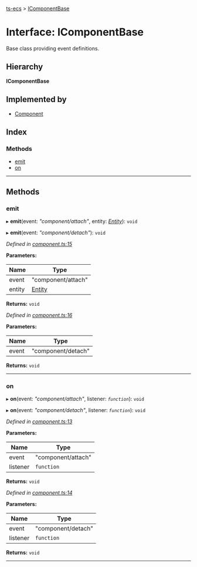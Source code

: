 [ts-ecs](../README.md) > [IComponentBase](../interfaces/icomponentbase.md)

# Interface: IComponentBase

Base class providing event definitions.

## Hierarchy

**IComponentBase**

## Implemented by

* [Component](../classes/component.md)

## Index

### Methods

* [emit](icomponentbase.md#emit)
* [on](icomponentbase.md#on)

---

## Methods

<a id="emit"></a>

###  emit

▸ **emit**(event: *"component/attach"*, entity: *[Entity](../classes/entity.md)*): `void`

▸ **emit**(event: *"component/detach"*): `void`

*Defined in [component.ts:15](https://github.com/envis10n/ts-ecs/blob/2ca746a/src/component.ts#L15)*

**Parameters:**

| Name | Type |
| ------ | ------ |
| event | "component/attach" |
| entity | [Entity](../classes/entity.md) |

**Returns:** `void`

*Defined in [component.ts:16](https://github.com/envis10n/ts-ecs/blob/2ca746a/src/component.ts#L16)*

**Parameters:**

| Name | Type |
| ------ | ------ |
| event | "component/detach" |

**Returns:** `void`

___
<a id="on"></a>

###  on

▸ **on**(event: *"component/attach"*, listener: *`function`*): `void`

▸ **on**(event: *"component/detach"*, listener: *`function`*): `void`

*Defined in [component.ts:13](https://github.com/envis10n/ts-ecs/blob/2ca746a/src/component.ts#L13)*

**Parameters:**

| Name | Type |
| ------ | ------ |
| event | "component/attach" |
| listener | `function` |

**Returns:** `void`

*Defined in [component.ts:14](https://github.com/envis10n/ts-ecs/blob/2ca746a/src/component.ts#L14)*

**Parameters:**

| Name | Type |
| ------ | ------ |
| event | "component/detach" |
| listener | `function` |

**Returns:** `void`

___

